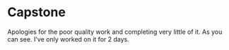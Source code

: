 # Capstone
Apologies for the poor quality work and completing very little of it. As you can see. I've only worked on it for 2 days. 
